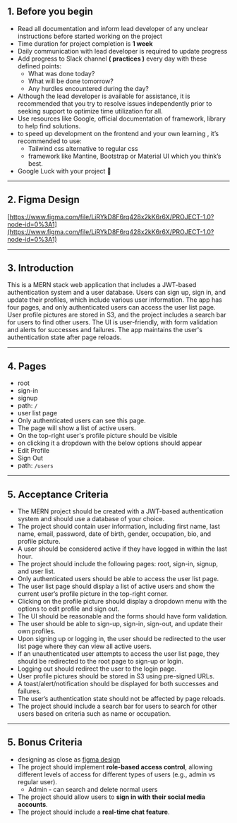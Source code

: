 ## 1. Before you begin

- Read all documentation and inform lead developer of any unclear instructions before started working on the project
- Time duration for project completion is **1 week**
- Daily communication with lead developer is required to update progress
- Add progress to Slack channel **( practices )**  every day with these defined points:
    - What was done today?
    - What will be done tomorrow?
    - Any hurdles encountered during the day?
- Although the lead developer is available for assistance, it is recommended that you try to resolve issues independently prior to seeking support to optimize time utilization for all.
- Use resources like Google, official documentation of framework, library to help find solutions.
- to speed up development  on the frontend and your own learning , it’s recommended to use:
    - Tailwind css alternative to regular css
    - framework like Mantine, Bootstrap or Material UI which you think’s best.
- Google Luck with your project 🙂

---

## 2. Figma Design

[https://www.figma.com/file/LiRYkD8F6rq428x2kK6r6X/PROJECT-1.0?node-id=0%3A1](https://www.figma.com/file/LiRYkD8F6rq428x2kK6r6X/PROJECT-1.0?node-id=0%3A1)

---

## **3. Introduction**

This is a MERN stack web application that includes a JWT-based authentication system and a user database. Users can sign up, sign in, and update their profiles, which include various user information. The app has four pages, and only authenticated users can access the user list page. User profile pictures are stored in S3, and the project includes a search bar for users to find other users. The UI is user-friendly, with form validation and alerts for successes and failures. The app maintains the user's authentication state after page reloads.

---

## 4. **Pages**

- root
- sign-in
- signup
- path: `/`
- user list page
- Only authenticated users can see this page.
- The page will show a list of active users.
- On the top-right user's profile picture should be visible
- on clicking it a dropdown with the below options should appear
- Edit Profile
- Sign Out
- path: `/users`

---

## 5. **Acceptance Criteria**

- The MERN project should be created with a JWT-based authentication system and should use a database of your choice.
- The project should contain user information, including first name, last name, email, password, date of birth, gender, occupation, bio, and profile picture.
- A user should be considered active if they have logged in within the last hour.
- The project should include the following pages: root, sign-in, signup, and user list.
- Only authenticated users should be able to access the user list page.
- The user list page should display a list of active users and show the current user’s profile picture in the top-right corner.
- Clicking on the profile picture should display a dropdown menu with the options to edit profile and sign out.
- The UI should be reasonable and the forms should have form validation.
- The user should be able to sign-up, sign-in, sign-out, and update their own profiles.
- Upon signing up or logging in, the user should be redirected to the user list page where they can view all active users.
- If an unauthenticated user attempts to access the user list page, they should be redirected to the root page to sign-up or login.
- Logging out should redirect the user to the login page.
- User profile pictures should be stored in S3 using pre-signed URLs.
- A toast/alert/notification should be displayed for both successes and failures.
- The user’s authentication state should not be affected by page reloads.
- The project should include a search bar for users to search for other users based on criteria such as name or occupation.

---

## 5. **Bonus Criteria**

- designing as close as [figma design](https://www.figma.com/file/LiRYkD8F6rq428x2kK6r6X/PROJECT-1.0?node-id=0%3A1)
- The project should implement **role-based access control**, allowing different levels of access for different types of users (e.g., admin vs regular user).
    - Admin - can search and delete normal users
- The project should allow users to **sign in with their social media accounts**.
- The project should include a **real-time chat feature**.
